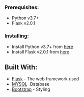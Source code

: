 ### Prerequisites:
* Python v3.7+
* Flask v2.0.1

### Installing:
* Install Python v3.7+ from [here](https://www.python.org/downloads/)
* Install Flask v2.0.1 from [here](https://flask.palletsprojects.com/en/2.0.x/installation/)

## Built With:
* [Flask](https://flask.palletsprojects.com/en/2.0.x/) - The web framework used
* [MYSQL](https://www.mysql.com/)- Database
* [Bootstrap](https://getbootstrap.com/) - Styling

